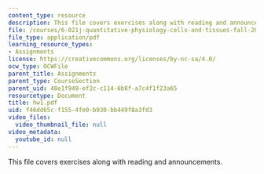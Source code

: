 ```yaml
---
content_type: resource
description: This file covers exercises along with reading and announcements.
file: /courses/6-021j-quantitative-physiology-cells-and-tissues-fall-2004/f46dd65cf1554fe0b930bb449f8a3fd3_hw1.pdf
file_type: application/pdf
learning_resource_types:
- Assignments
license: https://creativecommons.org/licenses/by-nc-sa/4.0/
ocw_type: OCWFile
parent_title: Assignments
parent_type: CourseSection
parent_uid: 48e1f949-ef2c-c114-6b8f-a7c4f1f23a65
resourcetype: Document
title: hw1.pdf
uid: f46dd65c-f155-4fe0-b930-bb449f8a3fd3
video_files:
  video_thumbnail_file: null
video_metadata:
  youtube_id: null
---
```

This file covers exercises along with reading and announcements.